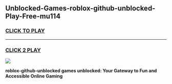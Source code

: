 
## Unblocked-Games-roblox-github-unblocked-Play-Free-mu114
<h3>
<a href="https://premium76.site?title=roblox-github-unblocked&ref=19M">CLICK TO PLAY</a></h3>
<hr>

<h3>
<a href="https://premium76.site?title=roblox-github-unblocked&ref=19M">CLICK 2 PLAY</a>
  
</h3>

<a href="https://premium76.site?title=roblox-github-unblocked&ref=19M"><img src="https://clearcache.store/games.png"></a>


**roblox-github-unblocked games unblocked: Your Gateway to Fun and Accessible Online Gaming**
